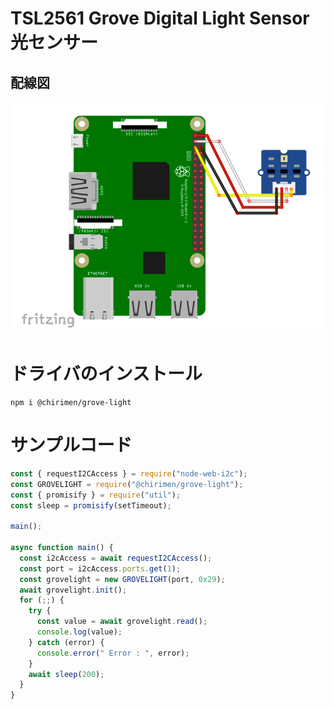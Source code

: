 # TSL2561 Grove Digital Light Sensor 光センサー

## 配線図

![配線図](./schematic.png "schematic")

# ドライバのインストール

```
npm i @chirimen/grove-light
```

# サンプルコード

```javascript
const { requestI2CAccess } = require("node-web-i2c");
const GROVELIGHT = require("@chirimen/grove-light");
const { promisify } = require("util");
const sleep = promisify(setTimeout);

main();

async function main() {
  const i2cAccess = await requestI2CAccess();
  const port = i2cAccess.ports.get(1);
  const grovelight = new GROVELIGHT(port, 0x29);
  await grovelight.init();
  for (;;) {
    try {
      const value = await grovelight.read();
      console.log(value);
    } catch (error) {
      console.error(" Error : ", error);
    }
    await sleep(200);
  }
}
```

